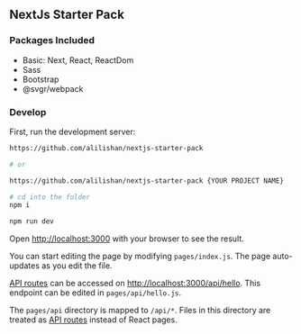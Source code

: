 
## NextJs Starter Pack

### Packages Included
* Basic: Next, React, ReactDom
* Sass
* Bootstrap
* @svgr/webpack

### Develop
First, run the development server:

```bash
https://github.com/alilishan/nextjs-starter-pack

# or

https://github.com/alilishan/nextjs-starter-pack {YOUR PROJECT NAME}

# cd into the folder
npm i

npm run dev
```

Open [http://localhost:3000](http://localhost:3000) with your browser to see the result.

You can start editing the page by modifying `pages/index.js`. The page auto-updates as you edit the file.

[API routes](https://nextjs.org/docs/api-routes/introduction) can be accessed on [http://localhost:3000/api/hello](http://localhost:3000/api/hello). This endpoint can be edited in `pages/api/hello.js`.

The `pages/api` directory is mapped to `/api/*`. Files in this directory are treated as [API routes](https://nextjs.org/docs/api-routes/introduction) instead of React pages.

